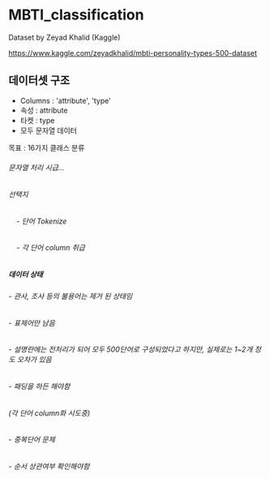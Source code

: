 # MBTI_classification

Dataset by Zeyad Khalid (Kaggle)

https://www.kaggle.com/zeyadkhalid/mbti-personality-types-500-dataset


## 데이터셋 구조
- Columns : 'attribute', 'type'
- 속성 : attribute
- 타켓 : type
- 모두 문자열 데이터

목표 : 16가지 클래스 분류

###### 문자열 처리 시급...
###### 선택지
###### &nbsp;&nbsp;&nbsp; - 단어 Tokenize
###### &nbsp;&nbsp;&nbsp; - 각 단어 column 취급

##### 데이터 상태
###### - 관사, 조사 등의 불용어는 제거 된 상태임
###### - 표제어만 남음
###### - 설명란에는 전처리가 되어 모두 500단어로 구성되었다고 하지만, 실제로는 1~2개 정도 오차가 있음
###### - 패딩을 하든 해야함

###### (각 단어 column화 시도중)
###### - 중복단어 문제
###### - 순서 상관여부 확인해야함

